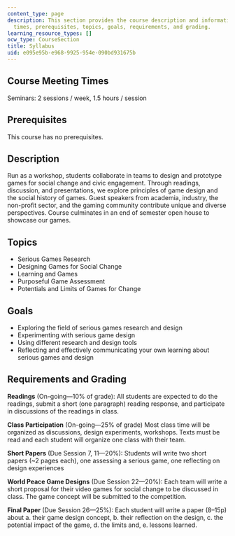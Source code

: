 ```yaml
---
content_type: page
description: This section provides the course description and information on meeting
  times, prerequisites, topics, goals, requirements, and grading.
learning_resource_types: []
ocw_type: CourseSection
title: Syllabus
uid: e095e95b-e968-9925-954e-090bd931675b
---
```


Course Meeting Times
--------------------

Seminars: 2 sessions / week, 1.5 hours / session

Prerequisites
-------------

This course has no prerequisites.

Description
-----------

Run as a workshop, students collaborate in teams to design and prototype games for social change and civic engagement. Through readings, discussion, and presentations, we explore principles of game design and the social history of games. Guest speakers from academia, industry, the non-profit sector, and the gaming community contribute unique and diverse perspectives. Course culminates in an end of semester open house to showcase our games.

Topics
------

*   Serious Games Research
*   Designing Games for Social Change
*   Learning and Games
*   Purposeful Game Assessment
*   Potentials and Limits of Games for Change

Goals
-----

*   Exploring the field of serious games research and design
*   Experimenting with serious game design
*   Using different research and design tools
*   Reflecting and effectively communicating your own learning about serious games and design

Requirements and Grading
------------------------

**Readings** (On-going—10% of grade): All students are expected to do the readings, submit a short (one paragraph) reading response, and participate in discussions of the readings in class.

**Class Participation** (On-going—25% of grade) Most class time will be organized as discussions, design experiments, workshops. Texts must be read and each student will organize one class with their team.

**Short Papers** (Due Session 7, 11—20%): Students will write two short papers (~2 pages each), one assessing a serious game, one reflecting on design experiences

**World Peace Game Designs** (Due Session 22—20%): Each team will write a short proposal for their video games for social change to be discussed in class. The game concept will be submitted to the competition.

**Final Paper** (Due Session 26—25%): Each student will write a paper (8–15p) about a. their game design concept, b. their reflection on the design, c. the potential impact of the game, d. the limits and, e. lessons learned.